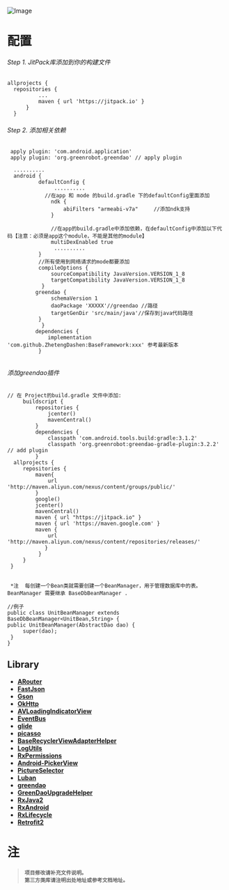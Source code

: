 ![Image](http://cdn.baseeasy.com/AndroidBaseFramework20200203.png)

#  配置
######  Step 1. JitPack库添加到你的构建文件

  ```  
  allprojects {
	repositories {
			...
			maven { url 'https://jitpack.io' }
		}
	}
```
###### Step 2. 添加相关依赖
  ``` 
   apply plugin: 'com.android.application'
   apply plugin: 'org.greenrobot.greendao' // apply plugin
   
    ..........
    android {    
            defaultConfig {
                 ..........
              //在app 和 mode 的build.gradle 下的defaultConfig里面添加
                ndk {
                    abiFilters "armeabi-v7a"     //添加ndk支持
                } 
                
                //在app的build.gradle中添加依赖，在defaultConfig中添加以下代码【注意：必须是app这个module，不能是其他的module】      
                multiDexEnabled true
                 ..........
            }  
            //所有使用到网络请求的mode都要添加        
            compileOptions {
                sourceCompatibility JavaVersion.VERSION_1_8
                targetCompatibility JavaVersion.VERSION_1_8
             }   
           greendao {
                schemaVersion 1
                daoPackage 'XXXXX'//greendao //路径
                targetGenDir 'src/main/java'//保存到java代码路径
            }
             }
           dependencies {
               implementation 'com.github.ZhetengDashen:BaseFramework:xxx' 参考最新版本
            }  
 ``` 
######  
 
###### 添加greendao插件
   ``` 
   // 在 Project的build.gradle 文件中添加:
        buildscript {
            repositories {
                jcenter()
                mavenCentral() 
            }
            dependencies {
                classpath 'com.android.tools.build:gradle:3.1.2'
                classpath 'org.greenrobot:greendao-gradle-plugin:3.2.2' // add plugin
            }
     allprojects {
        repositories {
            maven{
                url 'http://maven.aliyun.com/nexus/content/groups/public/'
            }
            google()
            jcenter()
            mavenCentral()
            maven { url "https://jitpack.io" }
            maven { url 'https://maven.google.com' }
            maven {
                url 'http://maven.aliyun.com/nexus/content/repositories/releases/'
               }
             }
        }
    }
        
   ``` 
` *注  每创建一个Bean类就需要创建一个BeanManager，用于管理数据库中的表。`  <br/>
       `BeanManager 需要继承 BaseDbBeanManager .`   
   ```   
//例子
public class UnitBeanManager extends BaseDbBeanManager<UnitBean,String> {
  public UnitBeanManager(AbstractDao dao) {
        super(dao);
    }
}
 
   ``` 
## Library
+ <strong> [ARouter](https://github.com/alibaba/ARouter)<br>
+ <strong> [FastJson](https://github.com/alibaba/fastjson)<br>
+ <strong> [Gson](https://github.com/google/gson)<br>
+ <strong> [OkHttp](https://github.com/square/okhttp)<br>
+ <strong> [AVLoadingIndicatorView](https://github.com/81813780/AVLoadingIndicatorView)<br>
+ <strong> [EventBus](https://github.com/greenrobot/EventBus)<br>
+ <strong> [glide](https://github.com/bumptech/glide)<br>
+ <strong> [picasso](https://github.com/square/picasso)<br>
+ <strong> [BaseRecyclerViewAdapterHelper](https://github.com/CymChad/BaseRecyclerViewAdapterHelper)<br> 
+ <strong> [LogUtils](https://github.com/pengwei1024/LogUtils)<br>
+ <strong> [RxPermissions](https://github.com/tbruyelle/RxPermissions)<br>
+ <strong> [Android-PickerView](https://github.com/Bigkoo/Android-PickerView)<br>
+ <strong> [PictureSelector](https://github.com/LuckSiege/PictureSelector)<br>
+ <strong> [Luban](https://github.com/Curzibn/Luban)<br>
+ <strong> [greendao](https://github.com/greenrobot/greenDAO)<br>
+ <strong> [GreenDaoUpgradeHelper](https://github.com/yuweiguocn/GreenDaoUpgradeHelper)<br>
+ <strong> [RxJava2](https://github.com/ReactiveX/RxJava)<br>
+ <strong> [RxAndroid](https://github.com/amitshekhariitbhu/RxJava2-Android-Samples)<br>
+ <strong> [RxLifecycle](https://github.com/trello/RxLifecycle)<br>
+ <strong> [Retrofit2](https://square.github.io/retrofit/)<br>   
   
# 注

> `项目修改请补充文件说明。`<br/>
> `第三方类库请注明出处地址或参考文档地址。`


    
       
